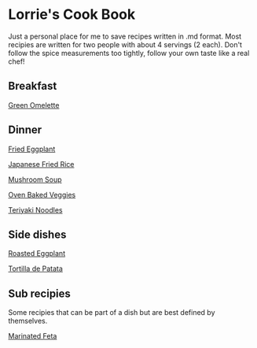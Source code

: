# Lorrie's Cook Book

Just a personal place for me to save recipes written in .md format. Most recipies are written for two people with about 4 servings (2 each). Don't follow the spice measurements too tightly, follow your own taste like a real chef!

## Breakfast

[Green Omelette](<breakfast/Green Omelette.md>)

## Dinner

[Fried Eggplant](<dinner/Fried Eggplant.md>)

[Japanese Fried Rice](<dinner/Japanese Fried Rice.md>)

[Mushroom Soup](<dinner/Mushroom Soup.md>)

[Oven Baked Veggies](<dinner/Oven Baked Veggies.md>)

[Teriyaki Noodles](<dinner/Teriyaki Noodles.md>)

## Side dishes

[Roasted Eggplant](<sides/Roasted Eggplant.md>)

[Tortilla de Patata](<sides/Totilla de Patata.md>)

## Sub recipies

Some recipies that can be part of a dish but are best defined by themselves.

[Marinated Feta](<sub/Marinated Feta.md>)
